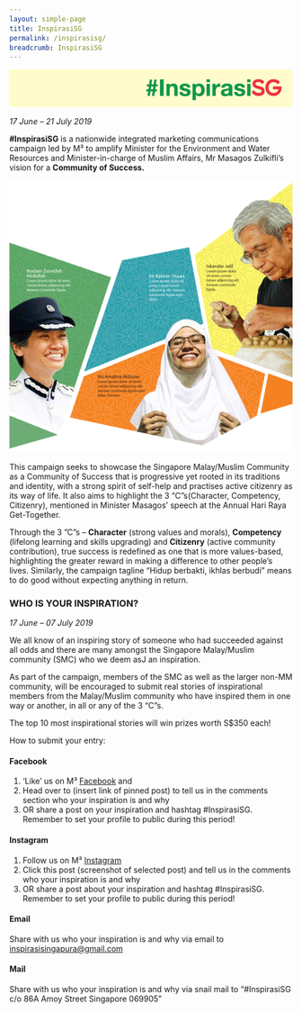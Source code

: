 ```yaml
---
layout: simple-page
title: InspirasiSG
permalink: /inspirasisg/
breadcrumb: InspirasiSG
---
```


![InspirasiSG Logo](/images/inspirasisg-logo.png)

*17 June – 21 July 2019*

**#InspirasiSG** is a nationwide integrated marketing communications campaign led by M³ to amplify Minister for the Environment and Water Resources and Minister-in-charge of Muslim Affairs, Mr Masagos Zulkifli’s vision for a **Community of Success.**

![InspirasiSG Creative Visual](/images/inspirasisg-visual.png)

This campaign seeks to showcase the Singapore Malay/Muslim Community as a Community of Success that is progressive yet rooted in its
traditions and identity, with a strong spirit of self-help and practises active citizenry as its way of life. It also aims to highlight the 3 “C”s(Character, Competency, Citizenry), mentioned in Minister Masagos’ speech at the Annual Hari Raya Get-Together.

Through the 3 ”C”s – **Character** (strong values and morals), **Competency** (lifelong learning and skills upgrading) and **Citizenry** (active
community contribution), true success is redefined as one that is more values-based, highlighting the greater reward in making a difference to
other people’s lives. Similarly, the campaign tagline “Hidup berbakti, ikhlas berbudi” means to do good without expecting anything in return.

### **WHO IS YOUR INSPIRATION?**
*17 June – 07 July 2019*

We all know of an inspiring story of someone who had succeeded against all odds and there are many amongst the Singapore Malay/Muslim
community (SMC) who we deem asJ an inspiration.

As part of the campaign, members of the SMC as well as the larger non-MM community, will be encouraged to submit real stories of
inspirational members from the Malay/Muslim community who have inspired them in one way or another, in all or any of the 3 “C”s.

The top 10 most inspirational stories will win prizes worth S$350 each!

How to submit your entry:
#### **Facebook**

1. ‘Like’ us on M³ [Facebook](https://www.facebook.com/MajuBersamaM3) and
2. Head over to (insert link of pinned post) to tell us in the comments section who your inspiration is and why
3. OR share a post on your inspiration and hashtag #InspirasiSG. Remember to set your profile to public during this period!

#### **Instagram**

1. Follow us on M³ [Instagram](https://www.instagram.com/Maju.Bersama.M3/)
2. Click this post (screenshot of selected post) and tell us in the comments who your inspiration is and why
3. OR share a post about your inspiration and hashtag #InspirasiSG. Remember to set your profile to public during this period!

#### **Email**
Share with us who your inspiration is and why via email to <inspirasisingapura@gmail.com>

#### **Mail**
Share with us who your inspiration is and why via snail mail to “#InspirasiSG c/o 86A Amoy Street Singapore 069905”
